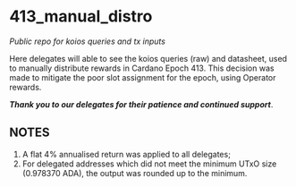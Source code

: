 # 413_manual_distro
*Public repo for koios queries and tx inputs*


Here delegates will able to see the koios queries (raw) and datasheet,
used to manually distribute rewards in Cardano Epoch 413.
This decision was made to mitigate the poor slot assignment 
for the epoch, using Operator rewards.

***Thank you to our delegates for their patience and continued support***.

## NOTES

1) A flat 4% annualised return was applied to all delegates;
2) For delegated addresses which did not meet the minimum UTxO size (0.978370 ADA), the output was rounded up to the minimum.   

